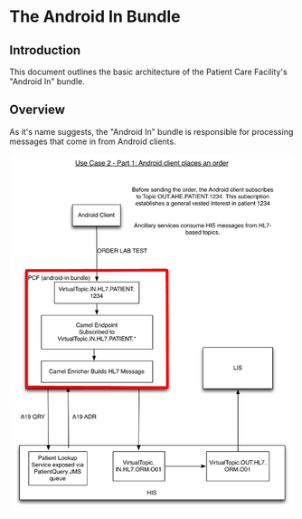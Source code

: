 The Android In Bundle
========
Introduction
--------
This document outlines the basic architecture of the Patient Care Facility's "Android In" bundle.

Overview
--------
As it's name suggests, the "Android In" bundle is responsible for processing messages that come in from Android clients.


![Overview Image](./androidIn.png "Architectural Overview")

